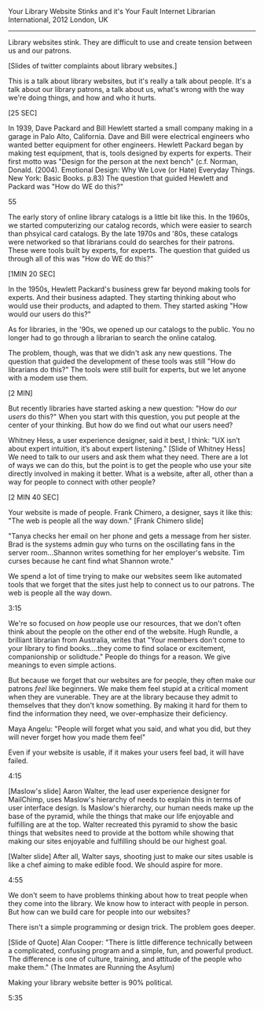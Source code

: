 Your Library Website Stinks and it's Your Fault
Internet Librarian International, 2012
London, UK

-------

Library websites stink. They are difficult to use and create tension between us and our patrons. 

[Slides of twitter complaints about library websites.]

This is a talk about library websites, but it's really a talk about people. It's a talk about our library patrons, a talk about us, what's wrong with the way we're doing things, and how and who it hurts.

[25 SEC]

In 1939, Dave Packard and Bill Hewlett started a small company making in a garage in Palo Alto, California. Dave and Bill were electrical engineers who wanted better equipment for other engineers. Hewlett Packard began by making test equipment, that is, tools designed by experts for experts. Their first motto was "Design for the person at the next bench" (c.f. Norman, Donald. (2004). Emotional Design: Why We Love (or Hate) Everyday Things. New York: Basic Books. p.83) The question that guided Hewlett and Packard was "How do WE do this?"

55

The early story of online library catalogs is a little bit like this. In the 1960s, we started computerizing our catalog records, which were easier to search than phsyical card catalogs. By the late 1970s and '80s, these catalogs were networked so that librarians could do searches for their patrons. These were tools built by experts, for experts. The question that guided us through all of this was "How do WE do this?"

[1MIN 20 SEC]

In the 1950s, Hewlett Packard's business grew far beyond making tools for experts. And their business adapted. They starting thinking about who would use their products, and adapted to them. They started asking "How would our users do this?"

As for libraries, in the '90s, we opened up our catalogs to the public. You no longer had to go through a librarian to search the online catalog.

The problem, though, was that we didn't ask any new questions. The question that guided the development of these tools was still "How do librarians do this?" The tools were still built for experts, but we let anyone with a modem use them.

[2 MIN]

But recently libraries have started asking a new question: "How do *our users* do this?" When you start with this question, you put people at the center of your thinking. But how do we find out what our users need?

Whitney Hess, a user experience designer, said it best, I think: "UX isn’t about expert intuition, it’s about expert listening." [Slide of Whitney Hess] We need to talk to our users and ask them what they need. There are a lot of ways we can do this, but the point is to get the people who use your site directly involved in making it better. What is a website, after all, other than a way for people to connect with other people?

[2 MIN 40 SEC]

Your website is made of people. Frank Chimero, a designer, says it like this: "The web is people all the way down." [Frank Chimero slide]

"Tanya checks her email on her phone and gets a message from her sister. Brad is the systems admin guy who turns on the oscillating fans in the server room...Shannon writes something for her employer's website. Tim curses because he cant find what Shannon wrote."

We spend a lot of time trying to make our websites seem like automated tools that we forget that the sites just help to connect us to our patrons. The web is people all the way down.

3:15

We're so focused on *how* people use our resources, that we don't often think about the people on the other end of the website. Hugh Rundle, a brilliant librarian from Australia, writes that "Your members don't come to your library to find books....they come to find solace or excitement, companionship or solidtude." People do things for a reason. We give meanings to even simple actions.

But because we forget that our websites are for people, they often make our patrons *feel* like beginners. We make them feel stupid at a critical moment when they are vunerable. They are at the library because they admit to themselves that they don't know something. By making it hard for them to find the information they need, we over-emphasize their deficiency.

Maya Angelu: "People will forget what you said, and what you did, but they will never forget how you made them feel"

Even if your website is usable, if it makes your users feel bad, it will have failed. 

4:15

[Maslow's slide] Aaron Walter, the lead user experience designer for MailChimp, uses Maslow's hierarchy of needs to explain this in terms of user interface design. Is Maslow's hierarchy, our human needs make up the base of the pyramid, while the things that make our life enjoyable and fulfilling are at the top. Walter recreated this pyramid to show the basic things that websites need to provide at the bottom while showing that making our sites enjoyable and fulfilling should be our highest goal.

[Walter slide] After all, Walter says, shooting just to make our sites usable is like a chef aiming to make edible food. We should aspire for more.

4:55

We don't seem to have problems thinking about how to treat  people when they come into the library. We know how to interact with people in person. But how can we build care for people into our websites? 

There isn't a simple programming or design trick. The problem goes deeper.

[Slide of Quote] Alan Cooper: "There is little difference technically between a complicated, confusing program and a simple, fun, and powerful product. The difference is one of culture, training, and attitude of the people who make them." (The Inmates are Running the Asylum)

Making your library website better is 90% political. 

5:35
















